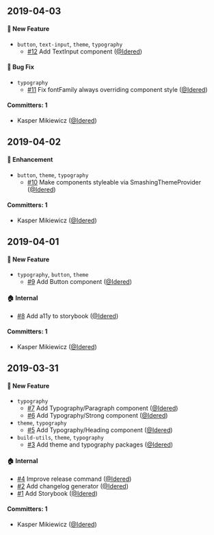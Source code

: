 ## 2019-04-03

#### :rocket: New Feature
* `button`, `text-input`, `theme`, `typography`
  * [#12](https://github.com/eyedea-io/smashing-ui/pull/12) Add TextInput component ([@Idered](https://github.com/Idered))

#### :bug: Bug Fix
* `typography`
  * [#11](https://github.com/eyedea-io/smashing-ui/pull/11) Fix fontFamily always overriding component style ([@Idered](https://github.com/Idered))

#### Committers: 1
- Kasper Mikiewicz ([@Idered](https://github.com/Idered))

## 2019-04-02

#### :nail_care: Enhancement
* `button`, `theme`, `typography`
  * [#10](https://github.com/eyedea-io/smashing-ui/pull/10) Make components styleable via SmashingThemeProvider ([@Idered](https://github.com/Idered))

#### Committers: 1
- Kasper Mikiewicz ([@Idered](https://github.com/Idered))

## 2019-04-01

#### :rocket: New Feature
* `typography`, `button`, `theme`
  * [#9](https://github.com/eyedea-io/smashing-ui/pull/9) Add Button component ([@Idered](https://github.com/Idered))

#### :house: Internal
* [#8](https://github.com/eyedea-io/smashing-ui/pull/8) Add a11y to storybook ([@Idered](https://github.com/Idered))

#### Committers: 1
- Kasper Mikiewicz ([@Idered](https://github.com/Idered))

## 2019-03-31

#### :rocket: New Feature
* `typography`
  * [#7](https://github.com/eyedea-io/smashing-ui/pull/7) Add Typography/Paragraph component ([@Idered](https://github.com/Idered))
  * [#6](https://github.com/eyedea-io/smashing-ui/pull/6) Add Typography/Strong component ([@Idered](https://github.com/Idered))
* `theme`, `typography`
  * [#5](https://github.com/eyedea-io/smashing-ui/pull/5) Add Typography/Heading component ([@Idered](https://github.com/Idered))
* `build-utils`, `theme`, `typography`
  * [#3](https://github.com/eyedea-io/smashing-ui/pull/3) Add theme and typography packages ([@Idered](https://github.com/Idered))

#### :house: Internal
* [#4](https://github.com/eyedea-io/smashing-ui/pull/4) Improve release command ([@Idered](https://github.com/Idered))
* [#2](https://github.com/eyedea-io/smashing-ui/pull/2) Add changelog generator
([@Idered](https://github.com/Idered))
* [#1](https://github.com/eyedea-io/smashing-ui/pull/1) Add Storybook ([@Idered](https://github.com/Idered))

#### Committers: 1
- Kasper Mikiewicz ([@Idered](https://github.com/Idered))
